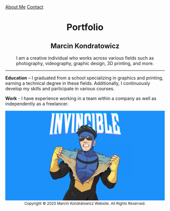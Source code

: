 <!DOCTYPE html>
<html lang="en">
 <head>
    <meta charset="UTF-8">
    <meta name="viewport" content="width=device-width, initial-scale=1.0">
    <title>martin.myportfolio</title>
</head>
  <body>
    <a href="./public/about.html">About Me</a>
     <a href="./public/contact.html">Contact</a>
    <center><h1>Portfolio</h1></center> 
     <center><h2>Marcin Kondratowicz</h2></center> 
   <center>I am a creative individual who works across various fields such as photography, videography, graphic design, 3D printing, and more.</center><hr>
   <p><strong>Education</strong> – I graduated from a school specializing in graphics and printing, earning a technical degree in these fields. Additionally, I continuously develop my skills and participate in various courses.</p>
   <p><strong>Work</strong> - I have experience working in a team within a company as well as independently as a freelancer.</p>
<img src="./invincible-blue-3840x2160-21362.png" width="600" alt="invincible">
<footer>
    <small>
        <center>
      Copyright © 2025 Marcin Kondratowicz Website. All Rights Reserved.
        </center>
    </small>
  </footer>
 </body>
</html>
